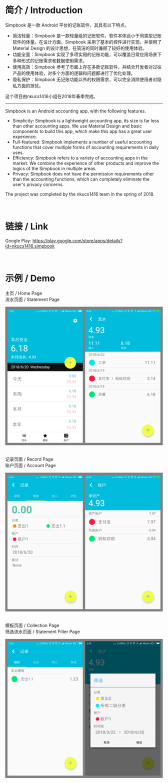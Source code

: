 # 简介 / Introduction
Simpbook 是一款 Android 平台的记账软件，其具有以下特点。<br>
* 简洁轻量：Simpbook 是一款轻量级的记账软件，软件本体远小于同类型记账软件的体量。在设计方面，Simpbook 采用了基本的控件进行实现，并使用了Material Design 的设计思想，在简洁的同时兼顾了较好的使用体验。<br>
* 功能全面：Simpbook 实现了多项实用的记账功能，可以覆盖日常应用场景下多种形式的记账需求和数据使用需求。<br>
* 使用高效：Simpbook 参考了市面上存在多款记账软件，并结合开发者对过往产品的使用体验，对多个方面的逻辑和问题都进行了优化处理。<br>
* 隐私保护：Simpbook 无记账功能以外的权限需求，可以完全消除使用者对隐私方面的担忧。<br>

这个项目由nkucs1416小组在2018年春季完成。
***
Simpbook is an Android accounting app, with the following features.<br>
* Simplicity: Simpbook is a lightweight accounting app, its size is far less than other accounting apps. We use Material Design and basic components to build this app, which make this app has a great user experience.<br>
* Full-featured: Simpbook implements a number of useful accounting functions that cover multiple forms of accounting requirements in daily uses.<br>
* Efficiency: Simpbook refers to a variety of accounting apps in the market. We combine the experience of other products and improve the logics of the Simpbook in multiple areas.<br>
* Privacy: Simpbook does not have the permission requirements other than the accounting functions, which can completely eliminate the user's privacy concerns.<br>

The project was completed by the nkucs1416 team in the spring of 2018.<br><br><br>


# 链接 / Link
Google Play: https://play.google.com/store/apps/details?id=nkucs1416.simpbook <br><br><br>

# 示例 / Demo
主页 / Home Page <br> 流水页面 / Statement Page <br>

![主页 / Home Page & 流水页面 / Statement Page](./screenshots/1.png)


<br>记录页面 / Record Page <br> 账户页面 / Account Page <br>

![记录页面 / Record Page & 账户页面 / Account Page](./screenshots/2.png)


<br>模板页面 / Collection Page <br> 筛选流水页面 / Statement Filter Page <br>

![模板页面 / Collection Page & 筛选流水页面 / Statement Filter Page](./screenshots/3.png)
